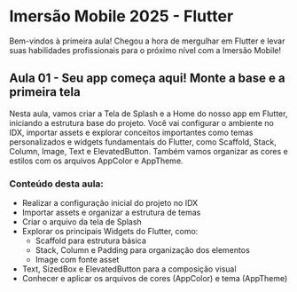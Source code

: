 # Imersão Mobile 2025 - Flutter 

Bem-vindos à primeira aula! Chegou a hora de mergulhar em Flutter e levar suas habilidades profissionais para o próximo nível com a Imersão Mobile!

## Aula 01 - Seu app começa aqui! Monte a base e a primeira tela
Nesta aula, vamos criar a Tela de Splash e a Home do nosso app em Flutter, iniciando a estrutura base do projeto. Você vai configurar o ambiente no IDX, importar assets e explorar conceitos importantes como temas personalizados e widgets fundamentais do Flutter, como Scaffold, Stack, Column, Image, Text e ElevatedButton. Também vamos organizar as cores e estilos com os arquivos AppColor e AppTheme. 

### Conteúdo desta aula: 
- Realizar a configuração inicial do projeto no IDX
- Importar assets e organizar a estrutura de temas
- Criar o arquivo da tela de Splash
- Explorar os principais Widgets do Flutter, como:
  - Scaffold para estrutura básica
  - Stack, Column e Padding para organização dos elementos
  - Image com fonte asset
- Text, SizedBox e ElevatedButton para a composição visual
- Conhecer e aplicar os arquivos de cores (AppColor) e tema (AppTheme)
